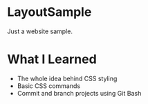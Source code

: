 # LayoutSample
Just a website sample.

# What I Learned
* The whole idea behind CSS styling
* Basic CSS commands
* Commit and branch projects using Git Bash
